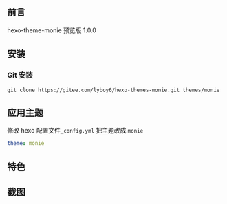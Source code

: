 ## 前言

hexo-theme-monie 预览版 1.0.0

## 安装

### Git 安装

```
git clone https://gitee.com/lyboy6/hexo-themes-monie.git themes/monie
```

## 应用主题

修改 hexo 配置文件`_config.yml` 把主题改成 `monie`

```yml
theme: monie
```

## 特色

## 截图
